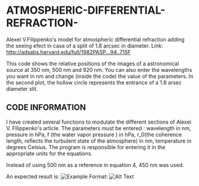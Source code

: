 # ATMOSPHERIC-DIFFERENTIAL-REFRACTION-
Alexei V.Filippenko\'s model for atmospheric differential refraction adding the seeing efect in case of a split of 1.8 arcsec in diameter.
Link: http://adsabs.harvard.edu/full/1982PASP...94..715F

This code shows the relative positions of the images of a astronomical source at 350 nm, 500 nm and 920 nm. You can also enter the wavelengths you want in nm and change (inside the code) the value of the parameters.
In the second plot, the hollow circle represents the entrance of a 1.8 arsec diameter slit.

## CODE INFORMATION
I have created several functions to modulate the different sections of Alexei V. FIlippenko's article. 
The parameters must be entered : wavelength in nm, pressure in hPa, f (the water vapor pressure ) in hPa, r_0(the coherence length, reflects the turbulent state of the atmosphere) in nm, temperature in degrees Celsius. 
The program is responsible for entering it in the appropriate units for the equations.  

Instead of using 500 nm as a reference in equation 4, 450 nm was used.

An expected result is:
![Example](/images/logo.png)
Format: ![Alt Text](url)
